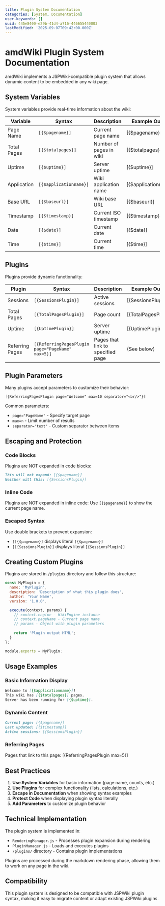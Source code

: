 ```yaml
---
title: Plugin System Documentation
categories: [System, Documentation]
user-keywords: []
uuid: 445e8400-e29b-41d4-a716-446655440003
lastModified: '2025-09-07T09:42:00.000Z'
---
```


# amdWiki Plugin System Documentation

amdWiki implements a JSPWiki-compatible plugin system that allows dynamic content to be embedded in any wiki page.

## System Variables

System variables provide real-time information about the wiki:

| Variable | Syntax | Description | Example Output |
|----------|--------|-------------|----------------|
| Page Name | `[{$pagename}]` | Current page name | [{$pagename}] |
| Total Pages | `[{$totalpages}]` | Number of pages in wiki | [{$totalpages}] |
| Uptime | `[{$uptime}]` | Server uptime | [{$uptime}] |
| Application | `[{$applicationname}]` | Wiki application name | [{$applicationname}] |
| Base URL | `[{$baseurl}]` | Wiki base URL | [{$baseurl}] |
| Timestamp | `[{$timestamp}]` | Current ISO timestamp | [{$timestamp}] |
| Date | `[{$date}]` | Current date | [{$date}] |
| Time | `[{$time}]` | Current time | [{$time}] |

## Plugins

Plugins provide dynamic functionality:

| Plugin | Syntax | Description | Example Output |
|--------|--------|-------------|----------------|
| Sessions | `[{SessionsPlugin}]` | Active sessions | [{SessionsPlugin}] |
| Total Pages | `[{TotalPagesPlugin}]` | Page count | [{TotalPagesPlugin}] |
| Uptime | `[{UptimePlugin}]` | Server uptime | [{UptimePlugin}] |
| Referring Pages | `[{ReferringPagesPlugin page="PageName" max=5}]` | Pages that link to specified page | (See below) |

## Plugin Parameters

Many plugins accept parameters to customize their behavior:

```
[{ReferringPagesPlugin page="Welcome" max=10 separator="<br/>"}]
```

Common parameters:

- `page="PageName"` - Specify target page
- `max=n` - Limit number of results
- `separator="text"` - Custom separator between items

## Escaping and Protection

### Code Blocks

Plugins are NOT expanded in code blocks:

```markdown
This will not expand: [{$pagename}]
Neither will this: [{SessionsPlugin}]
```

### Inline Code

Plugins are NOT expanded in inline code:
Use `[{$pagename}]` to show the current page name.

### Escaped Syntax

Use double brackets to prevent expansion:

- `[[{$pagename}]` displays literal `[{$pagename}]`
- `[[{SessionsPlugin}]` displays literal `[{SessionsPlugin}]`

## Creating Custom Plugins

Plugins are stored in `/plugins` directory and follow this structure:

```javascript
const MyPlugin = {
  name: 'MyPlugin',
  description: 'Description of what this plugin does',
  author: 'Your Name',
  version: '1.0.0',

  execute(context, params) {
    // context.engine - WikiEngine instance
    // context.pageName - Current page name
    // params - Object with plugin parameters
    
    return 'Plugin output HTML';
  }
};

module.exports = MyPlugin;
```

## Usage Examples

### Basic Information Display

```markdown
Welcome to [{$applicationname}]!
This wiki has [{$totalpages}] pages.
Server has been running for [{$uptime}].
```

### Dynamic Content

```markdown
Current page: [{$pagename}]
Last updated: [{$timestamp}]
Active sessions: [{SessionsPlugin}]
```

### Referring Pages

Pages that link to this page:
[{ReferringPagesPlugin max=5}]

## Best Practices

1. **Use System Variables** for basic information (page name, counts, etc.)
2. **Use Plugins** for complex functionality (lists, calculations, etc.)
3. **Escape in Documentation** when showing syntax examples
4. **Protect Code** when displaying plugin syntax literally
5. **Add Parameters** to customize plugin behavior

## Technical Implementation

The plugin system is implemented in:

- `RenderingManager.js` - Processes plugin expansion during rendering
- `PluginManager.js` - Loads and executes plugins
- `/plugins/` directory - Contains plugin implementations

Plugins are processed during the markdown rendering phase, allowing them to work on any page in the wiki.

## Compatibility

This plugin system is designed to be compatible with JSPWiki plugin syntax, making it easy to migrate content or adapt existing JSPWiki plugins.
